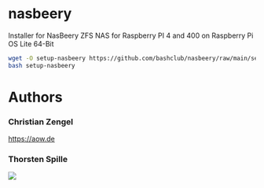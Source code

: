 # nasbeery
Installer for NasBeery ZFS NAS for Raspberry PI 4 and 400 on Raspberry Pi OS Lite 64-Bit

```bash
wget -O setup-nasbeery https://github.com/bashclub/nasbeery/raw/main/setup-nasbeery
bash setup-nasbeery
```

# Authors
### Christian Zengel
https://aow.de
### Thorsten Spille
[<img src="https://storage.ko-fi.com/cdn/brandasset/kofi_s_tag_dark.png" rel="Support me on Ko-Fi">](https://ko-fi.com/thorakel)
